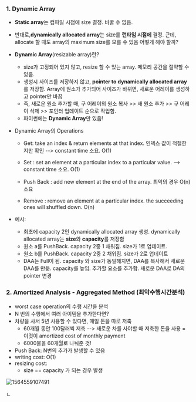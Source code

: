 ### 1. Dynamic Array

- **Static array**는 컴파일 시점에 size 결정. 바꿀 수 없음. 
- 반대로,**dynamically allocated array**는 size를 **런타임 시점에** 결정. 근데, allocate 할 때도 array의 maximum size를 모를 수 있음 어떻게 해야 할까? 

- **Dynamic Array**(resizable array)란?

  - size가 고정되어 있지 않고, resize 할 수 있는 array.  메모리 공간을 절약할 수 있음. 
  - 생성시 사이즈를 저장하지 않고, **pointer to dynamically allocated array**를 저장함.  Array에 원소가 추가되어 사이즈가 바뀌면, 새로운 어레이를 생성하고 pointer만 바꿈
  - 즉, 새로운 원소 추가할 때, 구 어레이의 원소 복사 >> 새 원소 추가 >> 구 어레이 삭제 >> 포인터 업데이트 순으로 작업함.  
  - 파이썬에는 **Dynamic Array**만 있음!

- Dynamic Array의 Operations

  - Get: take an index & return elements at that index. 인덱스 값이 적절한지만 확인 --> constant time 소요. O(1)
  - Set : set an element at a particular index to a particular value. --> constant time 소요. O(1)

  - Push Back : add new element at the end of the array. 최악의 경우 O(n) 소요
  - Remove : remove an element at a particular index. the succeeding ones will shuffled down. O(n)

- 예시:

  - 최초에 capacity 2인 dynamically allocated array 생성. dynamically allocated array는 **size**와 **capacity**를 저장함
  - 원소 a를 PushBack. capacity 2중 1 채워짐. size가 1로 업데이트. 
  - 원소 b를 PushBack. capacity 2중 2 채워짐. size가 2로 업데이트
  - DAA는 Full이 됨. capacity 와 size가 동일해지면, DAA를 복사해서 새로운 DAA를 만듦. capacity를 높임. 추가할 요소를 추가함. 새로운 DAA로 DA의 pointer 변경

  

### 2. Amortized Analysis - Aggregated Method (최악수행시간분석)

- worst case operation의 수행 시간을 분석
- N 번의 수행에서 여러 아이템을 추가한다면? 
- 차량을 사서 5년 사용할 수 있다면, 매일 돈을 따로 저축 
  - 60개월 동안 100달러씩 저축 --> 새로운 차를 사야할 때 저축한 돈을 사용  = 이것이 amortized cost of monthly payment
  - 6000불을 60개월로 나눠준 것!
- Push Back: N번의 추가가 발생할 수 있음
- writing cost: O(1)
- resizing cost: 
  - size == capacity 가 되는 경우  발생

![1564559107491](C:\Users\nrchu\AppData\Roaming\Typora\typora-user-images\1564559107491.png)

ㄴ